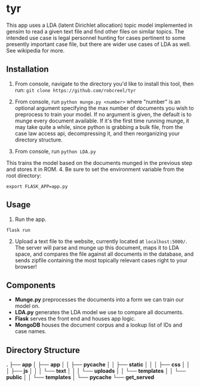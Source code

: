 # tyr

This app uses a LDA (latent Dirichlet allocation) topic model implemented in gensim to read a given text file and find other files on similar topics.  The intended use case is legal personnel hunting for cases pertinent to some presently important case file, but there are wider use cases of LDA as well.  See wikipedia for more.


## Installation
1. From console, navigate to the directory you'd like to install this tool, then run:
`git clone https://github.com/robcreel/tyr`

2. From console, run
`python munge.py <number>`
 where "number" is an optional argument specifying the max number of documents you wish to preprocess to train your model. If no argument is given, the default is to munge every document available. 
 If it's the first time running munge, it may take quite a while, since python is grabbing a bulk file, from the case law access api, decompressing it, and then reorganizing your directory structure.
3. From console, run 
`python LDA.py`

This trains the model based on the documents munged in the previous step and stores it in ROM.
4. Be sure to set the environment variable from the root directory:

`export FLASK_APP=app.py`
## Usage

1. Run the app.

`flask run`

2. Upload a text file to the website, currently located at `localhost:5000/`. The server will parse and munge up this document, maps it to LDA space, and compares the file against all documents in the database, and sends zipfile containing the most topically relevant cases right to your browser! 


## Components
* **Munge.py** preprocesses the documents into a form we can train our model on.
* **LDA.py** generates the LDA model we use to compare all documents.
* **Flask** serves the front end and houses app logic.
* **MongoDB** houses the document corpus and a lookup list of IDs and case names.



## Directory Structure

**.** 
├── **app** 
│  ├── **app** 
│  │  ├── **__pycache__** 
│  │  ├── **static** 
│  │  │  ├── **css** 
│  │  │  ├── **js** 
│  │  │  └── **text** 
│  │  │    └── **uploads** 
│  │  └── **templates** 
│  │    └── **public** 
│  │      └── **templates** 
│  └── **__pycache__** 
└── **get_served**


